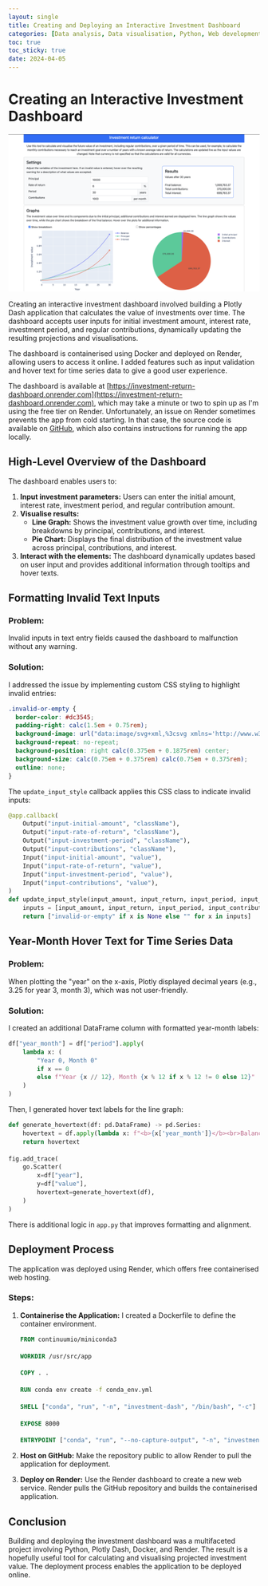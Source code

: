 ```yaml
---
layout: single
title: Creating and Deploying an Interactive Investment Dashboard
categories: [Data analysis, Data visualisation, Python, Web development, Dashboards]
toc: true
toc_sticky: true
date: 2024-04-05
---
```


# Creating an Interactive Investment Dashboard

![App screenshot](../assets/images/investment_dash_app.png)

Creating an interactive investment dashboard involved building a Plotly Dash application that calculates the value of investments over time. The dashboard accepts user inputs for initial investment amount, interest rate, investment period, and regular contributions, dynamically updating the resulting projections and visualisations.

The dashboard is containerised using Docker and deployed on Render, allowing users to access it online. I added features such as input validation and hover text for time series data to give a good user experience.

The dashboard is available at [https://investment-return-dashboard.onrender.com](https://investment-return-dashboard.onrender.com), which may take a minute or two to spin up as I'm using the free tier on Render. Unfortunately, an issue on Render sometimes prevents the app from cold starting. In that case, the source code is available on [GitHub](https://github.com/georgeholt1/investment-dash), which also contains instructions for running the app locally.

## High-Level Overview of the Dashboard

The dashboard enables users to:

1. **Input investment parameters:** Users can enter the initial amount, interest rate, investment period, and regular contribution amount.
2. **Visualise results:**
   - **Line Graph:** Shows the investment value growth over time, including breakdowns by principal, contributions, and interest.
   - **Pie Chart:** Displays the final distribution of the investment value across principal, contributions, and interest.
3. **Interact with the elements:** The dashboard dynamically updates based on user input and provides additional information through tooltips and hover texts.

## Formatting Invalid Text Inputs

### Problem:
Invalid inputs in text entry fields caused the dashboard to malfunction without any warning.

### Solution:
I addressed the issue by implementing custom CSS styling to highlight invalid entries:

```css
.invalid-or-empty {
  border-color: #dc3545;
  padding-right: calc(1.5em + 0.75rem);
  background-image: url("data:image/svg+xml,%3csvg xmlns='http://www.w3.org/2000/svg' viewBox='0 0 12 12' width='12' height='12' fill='none' stroke='%23dc3545'%3e%3ccircle cx='6' cy='6' r='4.5'/%3e%3cpath stroke-linejoin='round' d='M5.8 3.6h.4L6 6.5z'/%3e%3ccircle cx='6' cy='8.2' r='.6' fill='%23dc3545' stroke='none'/%3e%3c/svg%3e");
  background-repeat: no-repeat;
  background-position: right calc(0.375em + 0.1875rem) center;
  background-size: calc(0.75em + 0.375rem) calc(0.75em + 0.375rem);
  outline: none;
}
```

The `update_input_style` callback applies this CSS class to indicate invalid inputs:

```python
@app.callback(
    Output("input-initial-amount", "className"),
    Output("input-rate-of-return", "className"),
    Output("input-investment-period", "className"),
    Output("input-contributions", "className"),
    Input("input-initial-amount", "value"),
    Input("input-rate-of-return", "value"),
    Input("input-investment-period", "value"),
    Input("input-contributions", "value"),
)
def update_input_style(input_amount, input_return, input_period, input_contributions):
    inputs = [input_amount, input_return, input_period, input_contributions]
    return ["invalid-or-empty" if x is None else "" for x in inputs]
```

## Year-Month Hover Text for Time Series Data

### Problem:
When plotting the "year" on the x-axis, Plotly displayed decimal years (e.g., 3.25 for year 3, month 3), which was not user-friendly.

### Solution:
I created an additional DataFrame column with formatted year-month labels:

```python
df["year_month"] = df["period"].apply(
    lambda x: (
        "Year 0, Month 0"
        if x == 0
        else f"Year {x // 12}, Month {x % 12 if x % 12 != 0 else 12}"
    )
)
```

Then, I generated hover text labels for the line graph:

```python
def generate_hovertext(df: pd.DataFrame) -> pd.Series:
    hovertext = df.apply(lambda x: f"<b>{x['year_month']}</b><br>Balance: {x['value']:,.2f}", axis=1)
    return hovertext

fig.add_trace(
    go.Scatter(
        x=df["year"],
        y=df["value"],
        hovertext=generate_hovertext(df),
    )
)
```

There is additional logic in `app.py` that improves formatting and alignment.

## Deployment Process

The application was deployed using Render, which offers free containerised web hosting.

### Steps:

1. **Containerise the Application:** I created a Dockerfile to define the container environment.

    ```dockerfile
    FROM continuumio/miniconda3

    WORKDIR /usr/src/app

    COPY . .

    RUN conda env create -f conda_env.yml

    SHELL ["conda", "run", "-n", "investment-dash", "/bin/bash", "-c"]

    EXPOSE 8000

    ENTRYPOINT ["conda", "run", "--no-capture-output", "-n", "investment-dash", "gunicorn", "-b", "0.0.0.0:8000", "app:server"]
    ```

2. **Host on GitHub:** Make the repository public to allow Render to pull the application for deployment.
   
3. **Deploy on Render:** Use the Render dashboard to create a new web service. Render pulls the GitHub repository and builds the containerised application.

## Conclusion

Building and deploying the investment dashboard was a multifaceted project involving Python, Plotly Dash, Docker, and Render. The result is a hopefully useful tool for calculating and visualising projected investment value. The deployment process enables the application to be deployed online.
